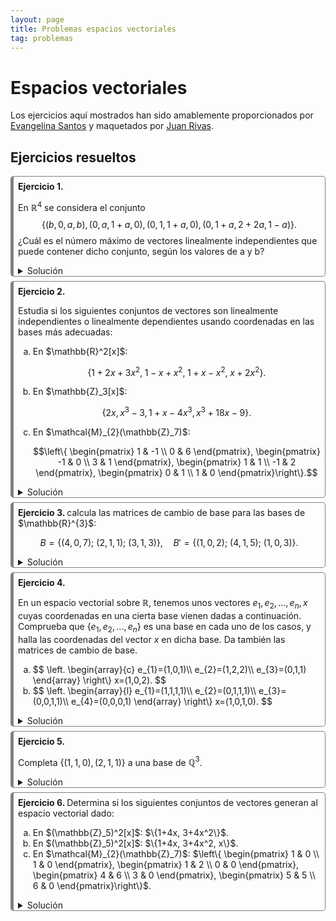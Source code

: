 ```yaml
---
layout: page
title: Problemas espacios vectoriales
tag: problemas
---
```

<style>
@media (min-width: 38em) {
  html {
    font-size: 18px;
  }
}

.container {
    max-width: 56rem;
    }
    @media (min-width: 38em) {
    .container {
        max-width: 38rem;
    }
    }
    @media (min-width: 56em) {
    .container {
        max-width: 56rem;
    }
}


body {
  counter-reset: article;
}

article:before {
  counter-increment: article;
  content: "Ejercicio " counter(article) ". ";
  font-weight: bold;
}

article {
  border-style: solid;
  border-width: 1px 1px 1px 5px;
  border-color: gray gray gray gray;
  border-radius: 5px;
  padding: 0.5em 0.5em 0em 0.5em;
  margin-bottom: 0.5em;
}
</style>

# Espacios vectoriales

Los ejercicios aquí mostrados han sido amablemente proporcionados por [Evangelina Santos](https://www.ugr.es/~esantos/) y maquetados por [Juan Rivas](https://github.com/MrRiversGit).

## Ejercicios resueltos 

<article>

En $\mathbb{R}^4$ se considera el conjunto 
$$
\{(b,0,a,b),(0,a,1+a,0),(0,1,1+a,0),(0,1+a,2+2a,1-a)\}.
$$
¿Cuál es el número máximo de vectores linealmente independientes que puede contener dicho conjunto, según los valores de a y b?

<details>
<summary>Solución</summary>

Para determinar si los vectores son linealmente independientes o linealmente dependientes construimos la matriz cuyas columnas son esos vectores, a continuación calculamos su rango y lo comparamos con el número de vectores. Se tiene
$$\mbox{ son linealmente independientes } \Leftrightarrow \operatorname{rg}(A)=\mbox{ nº vectores}$$
y en otro caso son linealmente dependientes.<br>

La matriz que se forma es:

$$A=\left( \begin{array}{cccc}
b & 0 & 0 & 0\\
0 & a & 1 & 1+a\\
a & 1+a& 1+a & 2+2a\\
b & 0 & 0 & 1-a
\end{array}\right)$$

puesto que es cuadrada de orden cuatro, entonces tendrá rango cuatro exactamente cuando el determinante sea distinto de cero. Lo calculamos:

$$|A|=\left| \begin{array}{cccc}
b & 0 & 0 & 0\\
0 & a & 1 & 1+a\\
a & 1+a& 1+a & 2+2a\\
b & 0 & 0 & 1-a
\end{array}\right|= \left| \begin{array}{cccc}
b & 0 & 0 & 0\\
0 & a-1 & 1 & 1+a\\
a & 0 & 1+a & 2+2a\\
b & 0 & 0 & 1-a
\end{array}\right|= b(a-1)(1+a)(1-a).$$

Luego si $b\not = 0, a\not = \pm 1$ el rango es 4 y los vectores son linealmente independientes.
Para estudiar todos los casos podemos representarlos en una tabla de doble entrada e iremos calculando cada uno de ellos.
El primero que completamos es el caso que acabamos de obtener, si $b\not = 0, a\not = \pm 1$ el rango es cuatro. En los demás uno o los dos parámetros toman valores concretos, por lo que es más fácil su estudio. La solución es:

<table border="1">
  <tr>
    <td></td>
    <td>$a=1$</td>
    <td>$a=-1$</td>
    <td>$a\not = \pm 1$</td>
  </tr>
  <tr>
    <td>$b=0$</td>
    <td>rango 2</td>
    <td>rango 3</td>
    <td>rango 3</td>
  </tr>
  <tr>
    <td>$b\not =0$</td>
    <td>rango 2</td>
    <td>rango 3</td>
    <td>rango 4</td>
  </tr>
</table>

Veamos por ejemplo el caso $b\not = 0, a=1$:
$$A=\left( \begin{array}{cccc}
b & 0 & 0 & 0\\
0 & 1 & 1 & 2\\
1 & 2& 2 & 4\\
b & 0 & 0 & 0
\end{array}\right)\sim_c \left( \begin{array}{cccc}
b & 0 & 0 & 0\\
0 & 1 & 0 & 0\\
1 & 2& 0 & 0\\
b & 0 & 0 & 0
\end{array}\right)$$
y es inmediato que el rango es dos. 

</details>
</article>

<article>

Estudia si los siguientes conjuntos de vectores son
linealmente independientes o linealmente dependientes usando coordenadas en las bases más adecuadas:

<ol type="a">
<li>En $\mathbb{R}^2[x]$:</li>

$$\{ 1+2x+3x^{2},\; 1-x+x^{2},\; 1+x-x^{2},\; x+2x^{2} \}.$$

<li>En $\mathbb{Z}_3[x]$:</li>

$$\{2x, x^3-3, 1+x -4x^3, x^3 + 18x -9\}.$$

<li>En $\mathcal{M}_{2}(\mathbb{Z}_7)$: </li>

$$\left\{ \begin{pmatrix} 1 & -1 \\ 0 & 6
\end{pmatrix}, \begin{pmatrix} -1 & 0 \\ 3 & 1 \end{pmatrix},
\begin{pmatrix} 1 & 1 \\ -1 & 2 \end{pmatrix}, \begin{pmatrix}
0 & 1 \\ 1 & 0 \end{pmatrix}\right\}.$$
</ol>

<details>
<summary>Solución</summary>

En cada caso utilizaremos la base más sencilla que conozcamos del espacio vectorial para obtener coordenadas de los vectores y aplicar el criterio conocido.

<ol type="a">

<li>En en $\mathbb{R}^2[x]$, podemos utilizar la base $B=\{1,x,x^2\}$ en la que resulta muy sencillo escribir las coordenadas de los vectores:</li>

$$\begin{array}{rl}
1+2x+3x^{2}&=(1,2,3)_B,\\
1-x+x^{2}&=(1,-1,1)_B,\\
1+x-x^{2}&=(1,1,-1)_B,\\
x+2x^{2}&=(0,1,2)_B.
\end{array}$$

Ahora escribimos las coordenadas por columnas en una matriz y calculamos el rango:

$$\left(\begin{array}{rrrr}
1 & 1 & 1 & 0\\
2 & -1 & 1 & 1\\
3 & 1 & -1 & 2
\end{array}\right)\sim_c \left(\begin{array}{rrrr}
1 & 0 & 0 & 0\\
2 & -3 & -1 & 1\\
3 & -2 & -4 & 2
\end{array}\right)\sim_c \left(\begin{array}{rrrr}
1 & 0 & 0 & 0\\
2 & 1 & 0 & -3\\
3 & 2 & -2 & -2
\end{array}\right)$$

que tiene rango tres (las tres primeras columnas forman una submatriz con determinante distinto de cero). Los cuatro vectores son linealmente dependientes.

Realmente no era necesario el cálculo del rango, puesto que no podía ser en ningún caso mayor que tres. Podíamos haber utilizado que como $\operatorname{dim} (\mathbb{R}^2[x]) = 3$, el máximo número de vectores linealmente independientes en este espacio vectorial es tres.

<li>En este caso, para $(\mathbb{Z}_3)^3[x]$ utilizamos la base $B=\{1,x,x^2,x^3\}$ y de nuevo escribimos los vectores por sus coordenadas:</li>

$$\begin{array}{rl}
2x&=(0,2,0,0)_B,\\
x^3-3&=(0,0,0,1)_B,\\
 1+x-4x^{3}&=(1,1,0,2)_B,\\
 x^{3}+18x-9&=(0,0,0,1)_B.
\end{array}$$

Hemos tenido en cuenta que los coeficientes están en $\mathbb{Z}_3$ y por tanto $-3=0,-4=2,18=0,9=0$. En este caso observamos que se repite el mismo vector $(0,0,0,1)_B$, si lo consideramos dos veces el conjunto sería linealmente dependientes, pero como es un conjunto observamos que en realidad lo forman de tres vectores.
Escribimos la matriz
$$\left(\begin{array}{rrr}
0 & 0 & 1 \\
2 & 0 & 1 \\
0 & 0 & 0 \\
0 & 1 & 2
\end{array}\right)\sim_c \left(\begin{array}{rrr}
0 & 0 & 1 \\
1 & 0 & 0 \\
0 & 0 & 0 \\
0 & 1 & 0
\end{array}\right)$$

que tiene rango tres y los tres vectores son linealmente independientes.

<li>En $\mathcal{M}_{2}(\mathbb{Z}_7)$ una base sencilla es</li>

$$\left\{ \begin{pmatrix}
1 & 0 \\ 0 & 0 \\
\end{pmatrix}, \begin{pmatrix}
0 & 1 \\ 0 & 0 \\
\end{pmatrix}, \begin{pmatrix}
0 & 0 \\ 1 & 0 \\
\end{pmatrix},\begin{pmatrix}
0 & 0 \\ 0 & 1 \\
\end{pmatrix}\right\}.$$

Escribimos cada una de las matrices por sus coordenadas en esta base:

$$
\begin{pmatrix} 1 & -1 \\ 0 & 6
\end{pmatrix}=(1,-1,0,6)_B,$$
$$\begin{pmatrix} -1 & 0 \\ 3 & 1 \end{pmatrix}=(-1,0,3,1)_B,$$
$$
\begin{pmatrix} 1 & 1 \\ -1 & 2 \end{pmatrix}=(1,1,-1,2)_B,$$
$$\begin{pmatrix}
0 & 1 \\ 1 & 0 \end{pmatrix}=(0,1,1,0)_B.$$

y de nuevo calculamos el rango de la matriz que forman (los coeficientes están en $\mathbb{Z}_7$):

$$\left(\begin{array}{rrrr}
1 & -1 & 1 & 0\\
-1 & 0 & 1 & 1\\
0 & 3 & -1 & 1 \\
6 & 1 & 2 & 0
\end{array}\right)\sim_c \left(\begin{array}{rrrr}
1 & 0 & 0 & 0\\
-1 & -1 & 2 & 1\\
0 & 3 & -1 & 1 \\
6 & 0 & 2 & 0
\end{array}\right)\sim_c \left(\begin{array}{rrrr}
1 & 0 & 0 & 0\\
0 & 1 & 0 & 0\\
1 & 1 & 4 & 4 \\
6 & 0 & 2 & 0
\end{array}\right)$$

que tiene determinante distinto de cero y por tanto rango cuatro, así que los vectores son linealmente independientes.

</ol>
</details>
</article>

<article>
calcula las matrices de cambio de base para las bases de $\mathbb{R}^{3}$:

$$B=\{(4,0,7);\ (2,1,1);\ (3,1,3)\},\quad B'=\{(1,0,2);\ (4,1,5);\ (1,0,3)\}.$$

<details>
<summary>Solución</summary>

Este ejercicio puede realizarse por varios métodos. Explicaremos dos de ellos.

<ol type="a">
<li>Método 1</li>

Para calcular la matriz de cambio de base de $B$ a $B'$ necesitamos como datos los vectores que forman $B$ escritos por sus coordenadas en $B'$. Nos planteamos entonces calcular $\alpha, \beta, \gamma$ tales que:
$$(4,0,7)=\alpha (1,0,2)+\beta (4,1,5)+\gamma (1,0,3)$$
y por tanto tenemos que resolver el sistema con matriz ampliada:

$$\left( \begin{array}{rrr|r}
1 & 4 & 1 & 4\\
0 & 1 & 0 & 0\\
2 & 5 & 3 & 7
\end{array} \right).$$

Para el siguiente vector de $B$ tenemos que resolver 
$$(2,1,1)=\alpha (1,0,2)+\beta (4,1,5)+\gamma (1,0,3)$$
con matriz ampliada:

$$\left( \begin{array}{rrr|r}
1 & 4 & 1 & 2\\
0 & 1 & 0 & 1\\
2 & 5 & 3 & 1
\end{array} \right).$$

Observamos que ambos sistemas tienen la misma matriz de coeficientes, y tambien el tercer sistema que debemos resolver, solo cambian las columnas de términos independientes. Podemos resolver los tres sistemas simultáneamente escribiendo

$$\left( \begin{array}{rrr|rrr}
1 & 4 & 1 & 4 & 2 & 3\\
0 & 1 & 0 & 0 & 1 & 1\\
2 & 5 & 3 & 7 & 1 & 3
\end{array} \right)\sim_f \left( \begin{array}{rrr|rrr}
1 & 0 & 0 & 5 & -2 & -1\\
0 & 1 & 0 & 0 & 1 & 1\\
0 & 0 & 1 & -1 & 0 & 0
\end{array} \right).$$

Comprobemos el resultado obtenido con <code>sage</code>.

<div class="sage">
<script type="text/x-sage">
A=matrix([[1,4,1],[0,1,0],[2,5,3]])
B=matrix([[4,2,3],[0,1,1],[7,1,3]]) 
AB=A.augment(B,subdivide=True) #matriz aumentada
show(AB,"~",AB.rref())
</script>
</div>  

La matriz de cambio de base de $B$ a $B'$ es entonces 

$$M_{BB'}=\left( \begin{array}{rrr}
 5 & -2 & -1\\
 0 & 1 & 1\\
 -1 & 0 & 0
\end{array} \right).$$

<li>Método 2</li>

Considerando la base canónica en $\mathbb{R}^3$: $B_c=\{(1,0,0),(0,1,0),(0,0,1)\}$ es muy fácil calcular

$$M_{BB_c}=P=\left( \begin{array}{rrr}
4 & 2 & 3 \\
0 & 1 & 1 \\
7 & 1 & 3 
\end{array} \right)$$

y 

$$M_{B'B_c}=Q=\left( \begin{array}{rrr}
1 & 4 & 1 \\
0 & 1 & 0 \\
2 & 5 & 3 
\end{array} \right)$$

entonces $X_c=PX$, $X_c=QX'$ donde $X,X',X_c$ representan a las coordenadas de $\overrightarrow{x}$ en las bases $B,B'$ y $B_c$ respectivamente.
Igualando las dos fórmulas

$$QX'=PX$$

y despejando $X'=Q^{-1}PX$, cono lo que la matriz $M_{BB'}=Q^{-1}P$.<br>

Si observamos el método anterior, hemos calculado exactamente $Q^{-1}P$ utilizando operaciones elementales.<br>
La matriz $M_{B'B}=(Q^{-1}P)^{-1}=P^{-1}Q$.

</ol>
</details>
</article>

<article>

En un espacio vectorial sobre $\mathbb{R}$, tenemos unos vectores $e_{1},e_{2},\dots ,e_{n},\, x$ cuyas coordenadas en una cierta base vienen dadas a continuación. Comprueba que $\{e_{1},e_{2},\dots,e_{n}\}$ es una base en cada uno de los casos, y halla las coordenadas del vector $x$ en dicha base. Da también las matrices de cambio de base.

<ol type="a">
<li>
$$
\left.
\begin{array}{c}
e_{1}=(1,0,1)\\
e_{2}=(1,2,2)\\
e_{3}=(0,1,1)
\end{array}
\right\} x=(1,0,2).
$$
</li>
<li>
$$
\left.
\begin{array}{l}
e_{1}=(1,1,1,1)\\
e_{2}=(0,1,1,1)\\
e_{3}=(0,0,1,1)\\
e_{4}=(0,0,0,1)
\end{array}
\right\} x=(1,0,1,0).
$$
</li>
</ol>

<details>
<summary>Solución</summary>

<ol type="a">
<li>Para comprobar que los vectores $\{e_1,e_2,e_3\}$ forman base es suficiente probar que son linealmente independientes, puesto que son tres que es la dimensión del espacio vectorial. Calculamos el rango de la matriz que forman:</li>

$$\begin{pmatrix}
1 & 1 & 0\\
0 & 2 & 1\\
1 & 2 & 1
\end{pmatrix}\sim_f \begin{pmatrix}
1 & 1 & 0\\
0 & 2 & 1\\
0 & 1 & 1
\end{pmatrix}\sim_f \begin{pmatrix}
1 & 0 & -1\\
0 & 1 & 1\\
0 & 0 & -1
\end{pmatrix}$$

como tiene rango tres son linealmente independientes y por tanto base.
Para calcular las coordenadas de $x$ en esta base planteamos
$$(1,0,2)=\alpha (1,0,1)+\beta (1,2,2)+\gamma (0,1,1)$$
que nos da el sistema

$$\left\{\begin{aligned}
\alpha+\beta &= 1,\\
2\beta+\gamma &= 0,\\
\alpha+2\beta+\gamma&=2.
\end{aligned}\right.$$

Observamos la matriz ampliada y las columnas de la matriz de coeficientes son los vectores de la base, mientras que la de términos independientes es el vector que queremos escribir por coordenadas en esta base:

$$\left( \begin{array}{rrr|r}
1 & 1 & 0 & 1\\
0 & 2 & 1 & 0\\
1 & 2 & 1 & 2
\end{array} \right).$$

Recordaremos esta relación para la próxima vez que realicemos este tipo de cálculos. Resolvemos:

$$\left( \begin{array}{rrr|r}
1 & 1 & 0 & 1\\
0 & 2 & 1 & 0\\
1 & 2 & 1 & 2
\end{array} \right)\sim_f  \left( \begin{array}{rrr|r}
1 & 1 & 0 & 1\\
0 & 2 & 1 & 0\\
0 & 1 & 1 & 1
\end{array} \right)\sim_f \left( \begin{array}{rrr|r}
1 & 0 & -1 & 0\\
0 & 1 & 1 & 1\\
0 & 0 & -1 & -2
\end{array} \right)\sim_f \left( \begin{array}{rrr|r}
1 & 0 & 0 & 2\\
0 & 1 & 0 & -1\\
0 & 0 & 1 & 2
\end{array} \right).$$

Luego $x=(2,-1,2)_B$.<br>

Comprobemos el resultado obtenido con <code>sage</code>.

<div class="sage">
<script type="text/x-sage">
A=matrix([[1,1,0],[0,2,1],[1,2,1]])
b=vector([1,0,2]) 
Ab=A.augment(b,subdivide=True) 
show(Ab,"~",Ab.rref())
</script>
</div>  

<li>Procedemos del mismo modo sin repetir los razonamientos, puesto que son idénticos al apartado anterior.</li>

$$\left( \begin{array}{rrrr|r}
1 & 1 & 1 & 1 & 1\\
0 & 1 & 1 & 1 & 0 \\
0 & 0 & 1 & 1 & 1\\
0 & 0 & 0 & 1 & 0
\end{array} \right)\sim_f \left( \begin{array}{rrrr|r}
1 & 0 & 0 & 0 & 1\\
0 & 1 & 0 & 0 & -1 \\
0 & 0 & 1 & 0 & 1\\
0 & 0 & 0 & 1 & 0
\end{array} \right)$$
luego son base (la matriz de coeficientes tiene rango 4) y $x=(1,-1,1,0)_B$.<br>

Comprobemos el resultado obtenido con <code>sage</code>.

<div class="sage">
<script type="text/x-sage">
A=matrix([[1,1,1,1],[0,1,1,1],[0,0,1,1],[0,0,0,1]])
b=vector([1,0,1,0]) 
Ab=A.augment(b,subdivide=True) 
show(Ab,"~",Ab.rref())
</script>
</div>  

</ol>
</details>
</article>

<article>

Completa $\{(1,1,0),(2,1,1)\}$ a una base de $\mathbb{Q}^3$.

<details>
<summary>Solución</summary>

Comenzamos observando que los dos vectores son linealmente independientes (no son múltiplo uno del otro). Se trata de añadir vectores a los dados hasta obtener una base de $\mathbb{Q}^3$, como $\operatorname{dim}(\mathbb{Q}^3)=3$ en cualquier base debe haber tres vectores, con lo que en este caso habrá que añadir un vector. Se puede realizar de infinitas formas, la única condición es que los tres vectores sean linealmente independientes; se aconseja hacerlo de modo que esta condición sea fácil de comprobar.
Partimos de la matriz

$$\begin{pmatrix}
1 & 2 & \_\\
1 & 1 & \_\\
0 & 1 & \_
\end{pmatrix}$$ 

y si añadimos una columna sencilla, por ejemplo

$$\begin{pmatrix}
1 & 2 & 1\\
1 & 1 & 0\\
0 & 1 & 0
\end{pmatrix}$$

comprobar que el determinante es distinto de cero es muy fácil. Entonces hemos completado con el vector $(1,0,0)$. También valdría añadir $(0,0,1)$ 

$$\begin{pmatrix}
1 & 2 & 0\\
1 & 1 & 0\\
0 & 1 & 1
\end{pmatrix}.$$

</details>
</article>

<article>
Determina si los siguientes conjuntos de vectores generan al
espacio vectorial dado:

<ol type="a">
<li>En $(\mathbb{Z}_5)^2[x]$: $\{1+4x, 3+4x^2\}$.</li>
<li>En $(\mathbb{Z}_5)^2[x]$: $\{1+4x, 3+4x^2, x\}$.</li>
<li>En $\mathcal{M}_{2}(\mathbb{Z}_7)$: $\left\{ \begin{pmatrix} 1 & 0 \\ 1 & 0
\end{pmatrix}, \begin{pmatrix} 1 & 2 \\ 0 & 0 \end{pmatrix},
\begin{pmatrix} 4 & 6 \\ 3 & 0 \end{pmatrix}, \begin{pmatrix} 5
& 5 \\ 6 & 0 \end{pmatrix}\right\}$.</li>

</ol>
<details>
<summary>Solución</summary>

<ol type="a">
<li>Como $\operatorname{dim}((\mathbb{Z}_5)^2[x])=3$ cualquier conjunto de generadores tiene que tener al menos tres vectores. Así que en este caso la respuesta es negativa.</li>
<li>Estamos en el mismo espacio vectorial y ahora sí tenemos tres vectores. Serán sistema de generadores si y solo si son base, si y solo si son linealmente independientes. Escribimos sus coordenadas en $B_s=\{1,x,x^2\}$ y calculamos el rango de la matriz que forman:</li>

$$1+4x=(1,4,0)_{B_s},$$
$$3+4x^2=(2,0,4)_{B_s},$$
$$x=(0,1,0)_{B_S},$$

$$\begin{pmatrix}
1 & 2 & 0\\
4 & 0 & 1\\
0 & 4 & 0
\end{pmatrix}.$$

Esta matriz tiene determinante $(-1)(4)=1$ y por tanto son sistema de generadores.

<li>En este caso tenemos cuatro vectores y $\operatorname{dim}(\mathcal{M}_{2}(\mathbb{Z}_7))=4$, así que razonamos como antes, esta vez usando coordenadas en la base estándar</li>

$$B_s=\left\{ \begin{pmatrix}
1 & 0 \\ 0 & 0 \\
\end{pmatrix}, \begin{pmatrix}
0 & 1 \\ 0 & 0 \\
\end{pmatrix}, \begin{pmatrix}
0 & 0 \\ 1 & 0 \\
\end{pmatrix},\begin{pmatrix}
0 & 0 \\ 0 & 1 \\
\end{pmatrix}\right\}$$

$$  
\begin{pmatrix} 1 & 0 \\ 1 & 0 \end{pmatrix}=(1,0,1,0)_{B_s},$$
$$\begin{pmatrix} 1 & 2 \\ 0 & 0 \end{pmatrix}=(1,2,0,0)_{B_s},$$
$$\begin{pmatrix} 4 & 6 \\ 3 & 0 \end{pmatrix}=(4,6,3,0)_{B_s},$$
$$\begin{pmatrix} 5 & 5 \\ 6 & 0 \end{pmatrix}=(5,5,6,0)_{B_s}.$$

Y ahora calculamos el rango de la matriz que forman:

$$\begin{pmatrix}
1 & 1 & 4 & 5\\
0 & 2 & 6 & 5\\
1 & 0 & 3 & 6\\
0 & 0 & 0 & 0
\end{pmatrix}$$

que como tiene una fila entera de ceros tiene rango menor que cuatro, luego no son sistema de generadores.

</ol>
</details>
</article>